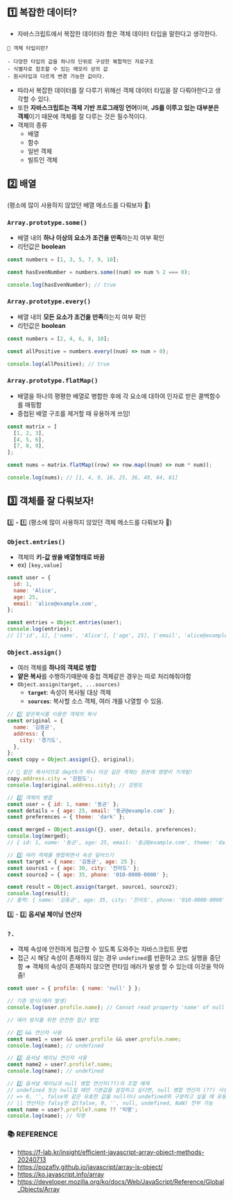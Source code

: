 ## 1️⃣ 복잡한 데이터?

- 자바스크립트에서 복잡한 데이터라 함은 객체 데이터 타입을 말한다고 생각한다.

```abap
📌 객체 타입이란?

- 다양한 타입의 값을 하나의 단위로 구성한 복합적인 자료구조
- 식별자로 참조할 수 있는 메모리 상의 값
- 원시타입과 다르게 변경 가능한 값이다.
```

- 따라서 복잡한 데이터를 잘 다루기 위해선 객체 데이터 타입을 잘 다뤄야한다고 생각할 수 있다.
- 또한 **자바스크립트는 객체 기반 프로그래밍 언어**이며, **JS를 이루고 있는 대부분은 객체**이기 때문에 객체를 잘 다루는 것은 필수적이다.
- 객체의 종류
  - 배열
  - 함수
  - 일반 객체
  - 빌트인 객체

## 2️⃣ 배열

(평소에 많이 사용하지 않았던 배열 메소드를 다뤄보자 👀)

### `Array.prototype.some()`

- 배열 내의 **하나 이상의 요소가 조건을 만족**하는지 여부 확인
- 리턴값은 **boolean**

```jsx
const numbers = [1, 3, 5, 7, 9, 10];

const hasEvenNumber = numbers.some((num) => num % 2 === 0);

console.log(hasEvenNumber); // true
```

### `Array.prototype.every()`

- 배열 내의 **모든 요소가 조건을 만족**하는지 여부 확인
- 리턴값은 **boolean**

```jsx
const numbers = [2, 4, 6, 8, 10];

const allPositive = numbers.every((num) => num > 0);

console.log(allPositive); // true
```

### `Array.prototype.flatMap()`

- 배열을 하나의 평평한 배열로 병합한 후에 각 요소에 대하여 인자로 받은 콜백함수를 매핑함
- 중첩된 배열 구조를 제거할 때 유용하게 쓰임!

```jsx
const matrix = [
  [1, 2, 3],
  [4, 5, 6],
  [7, 8, 9],
];

const nums = matrix.flatMap((row) => row.map((num) => num * num));

console.log(nums); // [1, 4, 9, 16, 25, 36, 49, 64, 81]
```

## 3️⃣ 객체를 잘 다뤄보자!

3️⃣ **-** 1️⃣ (평소에 많이 사용하지 않았던 객체 메소드를 다뤄보자 👀)

### `Object.entries()`

- 객체의 **키-값 쌍을 배열형태로 바꿈**
- ex) `[key,value]`

```jsx
const user = {
  id: 1,
  name: 'Alice',
  age: 25,
  email: 'alice@example.com',
};

const entries = Object.entries(user);
console.log(entries);
// [['id', 1], ['name', 'Alice'], ['age', 25], ['email', 'alice@example.com']]
```

### `Object.assign()`

- 여러 객체를 **하나의 객체로 병합**
- **얕은 복사**를 수행하기때문에 중첩 객체같은 경우는 따로 처리해줘야함
- `Object.assign(target, ...sources)`
  - **`target`**: 속성이 복사될 대상 객체
  - **`sources`**: 복사할 소스 객체, 여러 개를 나열할 수 있음.

```jsx
// 1️⃣ 얕은복사를 이용한 객체의 복사
const original = {
  name: '김동균',
  address: {
    city: '경기도',
  },
};
const copy = Object.assign({}, original);

// 🚨 얕은 복사이므로 depth가 하나 이상 깊은 객체는 원본에 영향이 가게됨!
copy.address.city = '강원도';
console.log(original.address.city); // 강원도

// 2️⃣ 객체의 병합
const user = { id: 1, name: '동균' };
const details = { age: 25, email: '동균@example.com' };
const preferences = { theme: 'dark' };

const merged = Object.assign({}, user, details, preferences);
console.log(merged);
// { id: 1, name: '동균', age: 25, email: '동균@example.com', theme: 'dark' }

// 3️⃣ 여러 객체를 병합하면서 속성 덮어쓰기
const target = { name: '김동균', age: 25 };
const source1 = { age: 30, city: '전라도' };
const source2 = { age: 35, phone: '010-0000-0000' };

const result = Object.assign(target, source1, source2);
console.log(result);
// 출력: { name: '김동균', age: 35, city: '전라도', phone: '010-0000-0000' }
```

3️⃣ - 2️⃣ **옵셔널 체이닝 연산자**

### `?.`

- 객체 속성에 안전하게 접근할 수 있도록 도와주는 자바스크립트 문법
- 접근 시 해당 속성이 존재하지 않는 경우 `undefined`를 반환하고 코드 실행을 중단함
  ⇒ 객체의 속성이 존재하지 않으면 런타임 에러가 발생 할 수 있는데 이것을 막아줌!

```jsx
const user = { profile: { name: 'null' } };

// 기존 방식(에러 발생)
console.log(user.profile.name); // Cannot read property 'name' of null

// 에러 방지를 위한 안전한 접근 방법

// 1️⃣ && 연산자 사용
const name1 = user && user.profile && user.profile.name;
console.log(name); // undefined

// 2️⃣ 옵셔널 체이닝 연산자 사용
const name2 = user?.profile?.name;
console.log(name); // undefined

// 3️⃣ 옵셔널 체이닝과 null 병합 연산자(??)의 조합 예제
// undefined 또는 null일 때만 기본값을 설정하고 싶다면, null 병합 연산자 (??) 사용 가능
// => 0, '', false와 같은 유효한 값을 null이나 undefined와 구분하고 싶을 때 유용
// || 연산자는 falsy한 값(false, 0, '', null, undefined, NaN) 전부 가능
const name = user?.profile?.name ?? '익명';
console.log(name); // 익명
```

### 📚 REFERENCE

- https://f-lab.kr/insight/efficient-javascript-array-object-methods-20240713
- https://pozafly.github.io/javascript/array-is-object/
- https://ko.javascript.info/array
- https://developer.mozilla.org/ko/docs/Web/JavaScript/Reference/Global_Objects/Array
